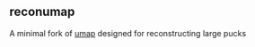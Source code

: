 reconumap
---------

A minimal fork of [umap](https://github.com/lmcinnes/umap) designed for reconstructing large pucks
